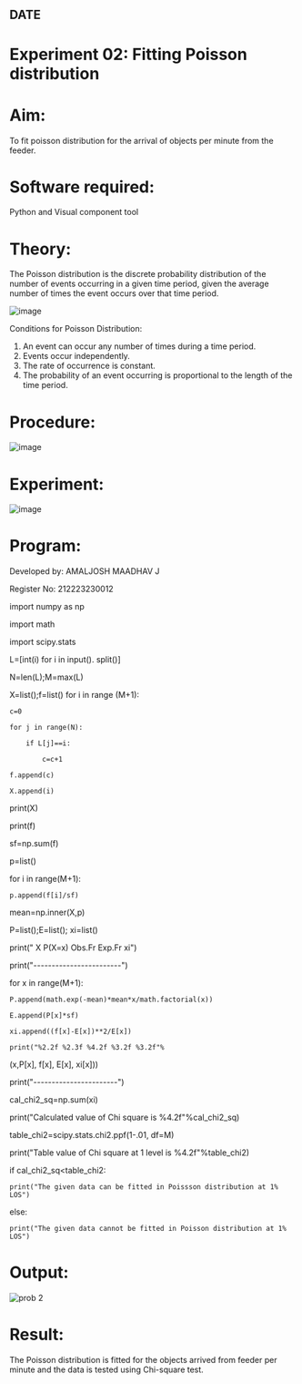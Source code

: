 ## DATE
# Experiment 02: Fitting Poisson  distribution
# Aim: 

To fit poisson distribution for the arrival of objects per minute from the feeder.

# Software required:  

Python and Visual component tool

# Theory:

The Poisson distribution is the discrete probability distribution of the number of events occurring in a given time period, given the average number of times the event occurs over that time period.

![image](https://user-images.githubusercontent.com/104613195/166248326-fd042076-8b0b-40c4-8b11-1d8e8fcb74db.png)

 Conditions for Poisson Distribution:

1. An event can occur any number of times during a time period.
2. Events occur independently. 
3. The rate of occurrence is constant.
4. The probability of an event occurring is proportional to the length of the time period. 
 
# Procedure:

![image](https://user-images.githubusercontent.com/104613195/166251988-d0c53205-6080-4f7b-ae4c-398178586637.png)

# Experiment:

![image](https://user-images.githubusercontent.com/103921593/230282876-f4a5afbf-cac1-4648-a1b0-c78840638a8e.png)

# Program:
Developed by: AMALJOSH MAADHAV J

Register No: 212223230012

import numpy as np

import math

import scipy.stats


L=[int(i) for i in input(). split()]

N=len(L);M=max(L)

X=list();f=list()
for i in range (M+1):

    c=0
    
    for j in range(N):
    
        if L[j]==i:
       
            c=c+1
    
    f.append(c)
    
    X.append(i)

print(X)

print(f)


sf=np.sum(f)

p=list()

for i in range(M+1):

    p.append(f[i]/sf)

mean=np.inner(X,p)


P=list();E=list(); xi=list()

print(" X P(X=x) Obs.Fr Exp.Fr xi")

print("------------------------")

for x in range(M+1):

    P.append(math.exp(-mean)*mean*x/math.factorial(x))

    E.append(P[x]*sf)

    xi.append((f[x]-E[x])**2/E[x])
    
    print("%2.2f %2.3f %4.2f %3.2f %3.2f"%

(x,P[x], f[x], E[x], xi[x]))

print("-----------------------")


cal_chi2_sq=np.sum(xi)

print("Calculated value of Chi square is %4.2f"%cal_chi2_sq)

table_chi2=scipy.stats.chi2.ppf(1-.01, df=M)

print("Table value of Chi square at 1  level is %4.2f"%table_chi2)

if cal_chi2_sq<table_chi2:

    print("The given data can be fitted in Poissson distribution at 1% LOS")

else:

    print("The given data cannot be fitted in Poisson distribution at 1% LOS")

# Output: 

![prob 2](https://github.com/amal-2006/Poisson_distribution/assets/148410730/e61062b0-5b56-4cc8-b2b8-3f7902a46413)


# Result:

The Poisson distribution is fitted for the objects arrived from feeder per minute and the data is tested using Chi-square test. 
 
